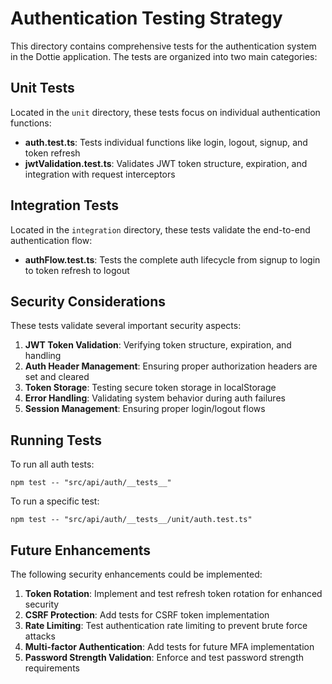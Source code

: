 # Authentication Testing Strategy

This directory contains comprehensive tests for the authentication system in the Dottie application. The tests are organized into two main categories:

## Unit Tests

Located in the `unit` directory, these tests focus on individual authentication functions:

- **auth.test.ts**: Tests individual functions like login, logout, signup, and token refresh
- **jwtValidation.test.ts**: Validates JWT token structure, expiration, and integration with request interceptors

## Integration Tests

Located in the `integration` directory, these tests validate the end-to-end authentication flow:

- **authFlow.test.ts**: Tests the complete auth lifecycle from signup to login to token refresh to logout

## Security Considerations

These tests validate several important security aspects:

1. **JWT Token Validation**: Verifying token structure, expiration, and handling
2. **Auth Header Management**: Ensuring proper authorization headers are set and cleared
3. **Token Storage**: Testing secure token storage in localStorage
4. **Error Handling**: Validating system behavior during auth failures
5. **Session Management**: Ensuring proper login/logout flows

## Running Tests

To run all auth tests:
```
npm test -- "src/api/auth/__tests__"
```

To run a specific test:
```
npm test -- "src/api/auth/__tests__/unit/auth.test.ts"
```

## Future Enhancements

The following security enhancements could be implemented:

1. **Token Rotation**: Implement and test refresh token rotation for enhanced security
2. **CSRF Protection**: Add tests for CSRF token implementation
3. **Rate Limiting**: Test authentication rate limiting to prevent brute force attacks
4. **Multi-factor Authentication**: Add tests for future MFA implementation
5. **Password Strength Validation**: Enforce and test password strength requirements 